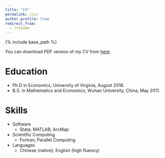 ```yaml
---
title: "CV"
permalink: /cv/
author_profile: true
redirect_from:
  - /resume
---
```


{% include base_path %}

You can download PDF version of my CV from [here]().

Education
======
* Ph.D in Economics, University of Virginia, August 2018.
* B.S. in Mathematics and Economics, Wuhan University, China, May 2011.

Skills
======
* Software
  * Stata; MATLAB; ArcMap
* Scientific Computing
  * Fortran; Parallel Computing
* Languages
  * Chinese (native); English (high fluency)  
